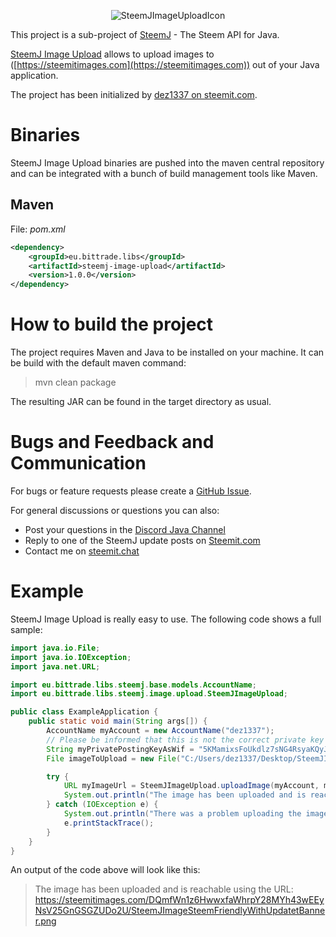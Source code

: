 <center>

![SteemJImageUploadIcon](https://steemitimages.com/DQmfWn1z6HwwxfaWhrpY28MYh43wEEyNsV25GnGSGZUDo2U/SteemJImageSteemFriendlyWithUpdatetBanner.png)
  
</center>

This project is a sub-project of [SteemJ](https://github.com/marvin-we/steem-java-api-wrapper) - The Steem API for Java. 

[SteemJ Image Upload](https://github.com/marvin-we/steemj-image-upload) allows to upload images to ([https://steemitimages.com](https://steemitimages.com)) out of your Java application.

The project has been initialized by <a href="https://steemit.com/@dez1337">dez1337 on steemit.com</a>.

# Binaries
SteemJ Image Upload binaries are pushed into the maven central repository and can be integrated with a bunch of build management tools like Maven.

## Maven
File: <i>pom.xml</i>
```Xml
<dependency>
    <groupId>eu.bittrade.libs</groupId>
    <artifactId>steemj-image-upload</artifactId>
    <version>1.0.0</version>
</dependency>
```

# How to build the project
The project requires Maven and Java to be installed on your machine. It can be build with the default maven command:

> mvn clean package

The resulting JAR can be found in the target directory as usual. 

# Bugs and Feedback and Communication
For bugs or feature requests please create a [GitHub Issue](https://github.com/marvin-we/steem-java-api-wrapper/issues). 

For general discussions or questions you can also:
* Post your questions in the [Discord Java Channel](https://discord.gg/fsJjr3Q)
* Reply to one of the SteemJ update posts on [Steemit.com](https://steemit.com/@dez1337)
* Contact me on [steemit.chat](https://steemit.chat/channel/dev)

# Example
SteemJ Image Upload is really easy to use. The following code shows a full sample:

```Java
import java.io.File;
import java.io.IOException;
import java.net.URL;

import eu.bittrade.libs.steemj.base.models.AccountName;
import eu.bittrade.libs.steemj.image.upload.SteemJImageUpload;

public class ExampleApplication {
    public static void main(String args[]) {
        AccountName myAccount = new AccountName("dez1337");
        // Please be informed that this is not the correct private key of dez1337.
        String myPrivatePostingKeyAsWif = "5KMamixsFoUkdlz7sNG4RsyaKQyJMBBqrdT6y54qr4cdVhU9rz7";
        File imageToUpload = new File("C:/Users/dez1337/Desktop/SteemJImageBanner.png");

        try {
            URL myImageUrl = SteemJImageUpload.uploadImage(myAccount, myPrivatePostingKeyAsWif, imageToUpload);
            System.out.println("The image has been uploaded and is reachable using the URL: " + myImageUrl);
        } catch (IOException e) {
            System.out.println("There was a problem uploading the image.");
            e.printStackTrace();
        }
    }
}
```

An output of the code above will look like this:
> The image has been uploaded and is reachable using the URL:  https://steemitimages.com/DQmfWn1z6HwwxfaWhrpY28MYh43wEEyNsV25GnGSGZUDo2U/SteemJImageSteemFriendlyWithUpdatetBanner.png
